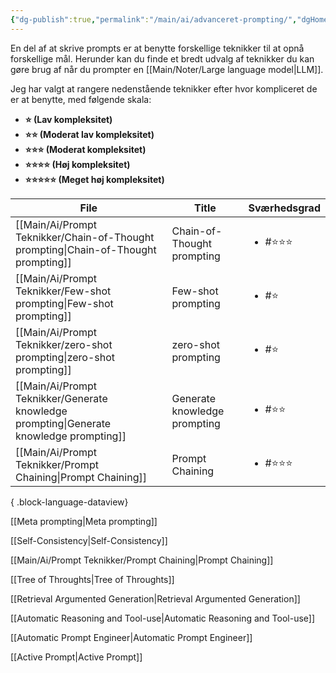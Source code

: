 ```yaml
---
{"dg-publish":true,"permalink":"/main/ai/advanceret-prompting/","dgHomeLink":"false","dgShowBacklinks":"false","dgShowFileTree":"false","dgEnableSearch":"false","created":"2024-12-02T11:30:33.823+01:00"}
---
```



En del af at skrive prompts er at benytte forskellige teknikker til at opnå forskellige mål. Herunder kan du finde et bredt udvalg af teknikker du kan gøre brug af når du prompter en [[Main/Noter/Large language model\|LLM]].

Jeg har valgt at rangere nedenstående teknikker efter hvor kompliceret de er at benytte, med følgende skala:
- **⭐ (Lav kompleksitet)**
- **⭐⭐ (Moderat lav kompleksitet)**
- **⭐⭐⭐ (Moderat kompleksitet)**
- **⭐⭐⭐⭐ (Høj kompleksitet)**
- **⭐⭐⭐⭐⭐ (Meget høj kompleksitet)**

| File                                                                                       | Title                        | Sværhedsgrad           |
| ------------------------------------------------------------------------------------------ | ---------------------------- | ---------------------- |
| [[Main/Ai/Prompt Teknikker/Chain-of-Thought prompting\|Chain-of-Thought prompting]]     | Chain-of-Thought prompting   | <ul><li>#⭐⭐⭐</li></ul> |
| [[Main/Ai/Prompt Teknikker/Few-shot prompting\|Few-shot prompting]]                     | Few-shot prompting           | <ul><li>#⭐</li></ul>   |
| [[Main/Ai/Prompt Teknikker/zero-shot prompting\|zero-shot prompting]]                   | zero-shot prompting          | <ul><li>#⭐</li></ul>   |
| [[Main/Ai/Prompt Teknikker/Generate knowledge prompting\|Generate knowledge prompting]] | Generate knowledge prompting | <ul><li>#⭐⭐</li></ul>  |
| [[Main/Ai/Prompt Teknikker/Prompt Chaining\|Prompt Chaining]]                           | Prompt Chaining              | <ul><li>#⭐⭐⭐</li></ul> |

{ .block-language-dataview}


[[Meta prompting\|Meta prompting]]

[[Self-Consistency\|Self-Consistency]]

[[Main/Ai/Prompt Teknikker/Prompt Chaining\|Prompt Chaining]]

[[Tree of Throughts\|Tree of Throughts]]

[[Retrieval Argumented Generation\|Retrieval Argumented Generation]]

[[Automatic Reasoning and Tool-use\|Automatic Reasoning and Tool-use]]

[[Automatic Prompt Engineer\|Automatic Prompt Engineer]]

[[Active Prompt\|Active Prompt]]
